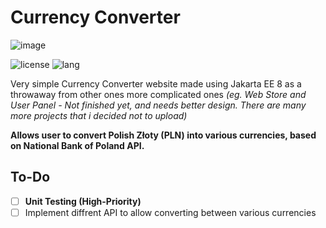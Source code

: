 # Currency Converter

![image](https://github.com/JulWas797/J2EE-Currency-Converter/assets/51297298/8a88fb6c-a173-4098-8b7a-8063b8187ce8)

![license](https://img.shields.io/github/license/julwas797/J2EE-Currency-Converter) ![lang](https://img.shields.io/github/languages/top/JulWas797/J2EE-Currency-Converter)

Very simple Currency Converter website made using Jakarta EE 8 as a throwaway from other ones more complicated ones *(eg. Web Store and User Panel - Not finished yet, and needs better design. There are many more projects that i decided not to upload)*

**Allows user to convert Polish Złoty (PLN) into various currencies, based on National Bank of Poland API.**

## To-Do
- [ ] **Unit Testing (High-Priority)**
- [ ] Implement diffrent API to allow converting between various currencies
